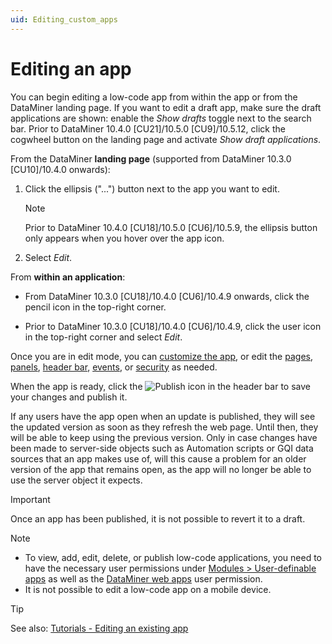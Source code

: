 ```yaml
---
uid: Editing_custom_apps
---
```


# Editing an app

You can begin editing a low-code app from within the app or from the DataMiner landing page. If you want to edit a draft app, make sure the draft applications are shown: enable the *Show drafts* toggle next to the search bar. Prior to DataMiner 10.4.0 [CU21]/10.5.0 [CU9]/10.5.12<!--RN 43966-->, click the cogwheel button on the landing page and activate *Show draft applications*.

From the DataMiner **landing page** (supported from DataMiner 10.3.0 [CU10]/10.4.0 onwards<!-- RN 37830 -->):

1. Click the ellipsis ("...") button next to the app you want to edit.

   > [!NOTE]
   > Prior to DataMiner 10.4.0 [CU18]/10.5.0 [CU6]/10.5.9<!--RN 43226-->, the ellipsis button only appears when you hover over the app icon.

1. Select *Edit*.

From **within an application**:

- From DataMiner 10.3.0 [CU18]/10.4.0 [CU6]/10.4.9 onwards<!--RN 40077-->, click the pencil icon in the top-right corner.

- Prior to DataMiner 10.3.0 [CU18]/10.4.0 [CU6]/10.4.9, click the user icon in the top-right corner and select *Edit*.

Once you are in edit mode, you can [customize the app](xref:LowCodeApps_Layout#customizing-the-icon-and-color-of-an-app), or edit the [pages](xref:LowCodeApps_page_config), [panels](xref:LowCodeApps_panel_config), [header bar](xref:LowCodeApps_header_config), [events](xref:LowCodeApps_event_config), or [security](xref:LowCodeApps_security_config) as needed.

When the app is ready, click the ![Publish](~/dataminer/images/AppPublishIcon.png) icon in the header bar to save your changes and publish it.

If any users have the app open when an update is published, they will see the updated version as soon as they refresh the web page. Until then, they will be able to keep using the previous version. Only in case changes have been made to server-side objects such as Automation scripts or GQI data sources that an app makes use of, will this cause a problem for an older version of the app that remains open, as the app will no longer be able to use the server object it expects.

> [!IMPORTANT]
> Once an app has been published, it is not possible to revert it to a draft.

> [!NOTE]
>
> - To view, add, edit, delete, or publish low-code applications, you need to have the necessary user permissions under [Modules > User-definable apps](xref:DataMiner_user_permissions#modules--user-definable-apps) as well as the [DataMiner web apps](xref:DataMiner_user_permissions#general--dataminer-web-apps) user permission.
> - It is not possible to edit a low-code app on a mobile device.<!-- RN 39036 -->

> [!TIP]
> See also: [Tutorials - Editing an existing app](xref:Tutorial_Apps_Edit_Existing_App)
